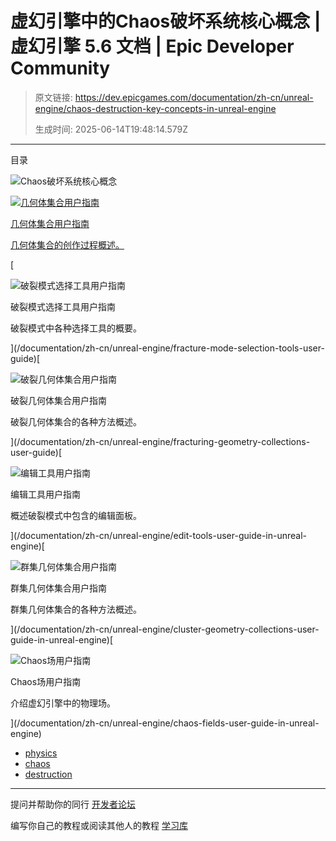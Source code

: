 # 虚幻引擎中的Chaos破坏系统核心概念 | 虚幻引擎 5.6 文档 | Epic Developer Community

> 原文链接: https://dev.epicgames.com/documentation/zh-cn/unreal-engine/chaos-destruction-key-concepts-in-unreal-engine
> 
> 生成时间: 2025-06-14T19:48:14.579Z

---

目录

![Chaos破坏系统核心概念](https://dev.epicgames.com/community/api/documentation/image/a51d4471-729c-4ed3-93dc-5f88976b3d41?resizing_type=fill&width=1920&height=335)

[](/documentation/zh-cn/unreal-engine/geometry-collections-user-guide)

[![几何体集合用户指南](https://d1iv7db44yhgxn.cloudfront.net/documentation/images/f8c32c33-c4d0-4544-9998-23c2bc5cb855/destruction-geo-collections-topic.png)](/documentation/zh-cn/unreal-engine/geometry-collections-user-guide)

[几何体集合用户指南](/documentation/zh-cn/unreal-engine/geometry-collections-user-guide)

[几何体集合的创作过程概述。](/documentation/zh-cn/unreal-engine/geometry-collections-user-guide)

[

![破裂模式选择工具用户指南](https://d1iv7db44yhgxn.cloudfront.net/documentation/images/d98f9f48-6363-4c93-b3a8-e44a1b80343b/destruction-selection-tools-topic.png)

破裂模式选择工具用户指南

破裂模式中各种选择工具的概要。





](/documentation/zh-cn/unreal-engine/fracture-mode-selection-tools-user-guide)[

![破裂几何体集合用户指南](https://d1iv7db44yhgxn.cloudfront.net/documentation/images/36770955-5638-441f-acbf-2e7a32a6d0ca/destruction-fracturing-tools-topic.png)

破裂几何体集合用户指南

破裂几何体集合的各种方法概述。





](/documentation/zh-cn/unreal-engine/fracturing-geometry-collections-user-guide)[

![编辑工具用户指南](https://d1iv7db44yhgxn.cloudfront.net/documentation/images/6be9410e-2d7d-488e-9f3c-8cf478bec170/destruction-edit-tools-topic.png)

编辑工具用户指南

概述破裂模式中包含的编辑面板。





](/documentation/zh-cn/unreal-engine/edit-tools-user-guide-in-unreal-engine)[

![群集几何体集合用户指南](https://d1iv7db44yhgxn.cloudfront.net/documentation/images/0566039d-9b0b-4901-9071-9e01dd0dc825/destruction-cluster-tools-topic.png)

群集几何体集合用户指南

群集几何体集合的各种方法概述。





](/documentation/zh-cn/unreal-engine/cluster-geometry-collections-user-guide-in-unreal-engine)[

![Chaos场用户指南](https://d1iv7db44yhgxn.cloudfront.net/documentation/images/e36a89e1-2539-4488-ae2d-fbb846b85125/destruction-fields-topic.png)

Chaos场用户指南

介绍虚幻引擎中的物理场。





](/documentation/zh-cn/unreal-engine/chaos-fields-user-guide-in-unreal-engine)

-   [physics](https://dev.epicgames.com/community/search?query=physics)
-   [chaos](https://dev.epicgames.com/community/search?query=chaos)
-   [destruction](https://dev.epicgames.com/community/search?query=destruction)

* * *

提问并帮助你的同行 [开发者论坛](https://forums.unrealengine.com/categories?tag=unreal-engine)

编写你自己的教程或阅读其他人的教程 [学习库](https://dev.epicgames.com/community/unreal-engine/learning)
